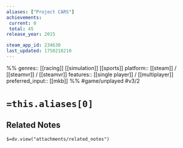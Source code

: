 ```yaml
---
aliases: ["Project CARS"]
achievements:
 current: 0
 total: 45
release_year: 2015

steam_app_id: 234630
last_updated: 1750218210
---
```

%%
genres:: [[racing]] [[simulation]] [[sports]]
platform:: [[steam]] / [[steamvr]] / [[steamvr]]
features:: [[single player]] / [[multiplayer]]
preferred_input:: [[mkb]]
%%
#game/unplayed
#v3/2

# `=this.aliases[0]`
## Related Notes
`$=dv.view("attachments/related_notes")`